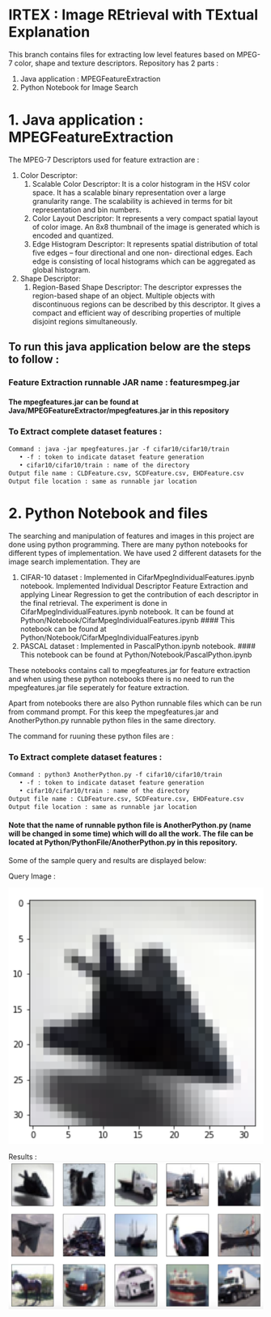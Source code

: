 # IRTEX : Image REtrieval with TExtual Explanation

This branch contains files for extracting low level features based on MPEG-7 color, shape and texture descriptors.
Repository has 2 parts :
  1. Java application : MPEGFeatureExtraction
  2. Python Notebook for Image Search


# 1. Java application : MPEGFeatureExtraction
The MPEG-7 Descriptors used for feature extraction are :
  1. Color Descriptor:
      1. Scalable Color Descriptor: It is a color histogram in the HSV color space. It has a scalable binary representation                                       over a large granularity range. The scalability is achieved in terms for bit                                                   representation and bin numbers.
      2. Color Layout Descriptor: It represents a very compact spatial layout of color image. An 8x8 thumbnail of the image is                                   generated which is encoded and quantized.
      3. Edge Histogram Descriptor: It represents spatial distribution of total five edges – four directional and one non-                                         directional edges. Each edge is consisting of local histograms which can be aggregated as                                     global histogram.
  2. Shape Descriptor:
      1. Region-Based Shape Descriptor: The descriptor expresses the region-based shape of an object. Multiple objects with                                           discontinuous regions can be described by this descriptor. It gives a compact and                                             efficient way of describing properties of multiple disjoint regions simultaneously.
      
 
## To run this java application below are the steps to follow :

  ### Feature Extraction runnable JAR name : featuresmpeg.jar
  #### The mpegfeatures.jar can be found at Java/MPEGFeatureExtractor/mpegfeatures.jar in this repository
  ### To Extract complete dataset features :
    Command : java -jar mpegfeatures.jar -f cifar10/cifar10/train
       • -f : token to indicate dataset feature generation
       • cifar10/cifar10/train : name of the directory
    Output file name : CLDFeature.csv, SCDFeature.csv, EHDFeature.csv
    Output file location : same as runnable jar location
    
# 2. Python Notebook and files
The searching and manipulation of features and images in this project are done using python programming.
There are many python notebooks for different types of implementation.
We have used 2 different datasets for the image search implementation. They are 
  1. CIFAR-10 dataset : Implemented in CifarMpegIndividualFeatures.ipynb notebook.
                        Implemented Individual Descriptor Feature Extraction and applying Linear Regression to get the contribution of each descriptor in the final retrieval. The experiment is done in CifarMpegIndividualFeatures.ipynb notebook. It can be found at Python/Notebook/CifarMpegIndividualFeatures.ipynb
                        #### This notebook can be found at Python/Notebook/CifarMpegIndividualFeatures.ipynb
  2. PASCAL dataset : Implemented in PascalPython.ipynb notebook.
                      #### This notebook can be found at Python/Notebook/PascalPython.ipynb
  
  These notebooks contains call to mpegfeatures.jar for feature extraction and when using these python notebooks there is no     need to run the mpegfeatures.jar file seperately for feature extraction.

Apart from notebooks there are also Python runnable files which can be run from command prompt. For this keep the mpegfeatures.jar and AnotherPython.py runnable python files in the same directory.

The command for ruuning these python files are :
  ### To Extract complete dataset features :
    Command : python3 AnotherPython.py -f cifar10/cifar10/train
       • -f : token to indicate dataset feature generation
       • cifar10/cifar10/train : name of the directory
    Output file name : CLDFeature.csv, SCDFeature.csv, EHDFeature.csv
    Output file location : same as runnable jar location
  
  #### Note that the name of runnable python file is AnotherPython.py (name will be changed in some time) which will do all          the work. The file can be located at Python/PythonFile/AnotherPython.py in this repository.
  
  Some of the sample query and results are displayed below:
  
  Query Image :
  
  
  
  
  
  
  ![Query Image](https://github.com/stevemanavalan/IRTEX/blob/mpeg7_features/Images/query_image.png)
  
  Results :
  ![Result Image](https://github.com/stevemanavalan/IRTEX/blob/mpeg7_features/Images/result_images.png)
  
  
  
  
  
  



